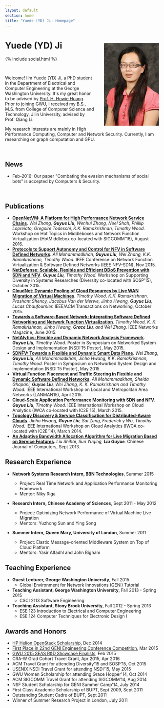 ```yaml
---
layout: default
section: home
title: "Yuede (YD) Ji: Homepage"
---
```

<img src="static/info/profile.jpg" class="img-thumbnail" width="180px" style="float:right; margin-left:30px; margin-top:35px; margin-bottom:10px;">

# Yuede (YD) Ji
{% include social.html %}

&nbsp;

Welcome! I’m Yuede (YD) Ji, a PhD student in the Department of Electrical and Computer Engineering at the George Washington University. It's my great honor to be advised by [Prof. H. Howie Huang](https://csl.seas.gwu.edu). Prior to joining GWU, I received my B.S., M.S. from College of Computer Science and Technology, Jilin University, advised by Prof. Qiang Li.

My research interests are mainly in High Performance Computing, Computer and Network Security. Currently, I am researching on graph computation and GPU.

&nbsp;

## News
  * Feb-2016:  Our paper "Combating the evasion mechanisms of social bots" is accepted by Computers & Security. 

&nbsp;

## Publications
  * **[OpenNetVM: A Platform for High Performance Network Service Chains](static/papers/16-HotMiddlebox-onvm.pdf)**. *Wei Zhang, **Guyue Liu**, Wenhui Zhang, Neel Shah, Phillip Lopreiato, Gregoire Todeschi, K.K. Ramakrishnan, Timothy Wood.* Workshop on Hot Topics in Middleboxes and Network Function Virtualization (HotMiddlebox co-located with SIGCOMM'16), August 2016.
  * **[Protocols to Support Autonomy and Control for NFV in Software Defined Networks](static/papers/15-IEEE-NFVSDN-protocol.pdf)**. *Ali Mohammadkhan, **Guyue Liu**, Wei Zhang, K.K. Ramakrishnan, Timothy Wood.* IEEE Conference on Network Function Virtualization & Software Defined Networks (IEEE NFV-SDN), Nov 2015.
  * **[NetDefense: Scalable, Flexible and Efficient DDoS Prevention with SDN and NFV](static/papers/15-Diversity-netdefense.pdf)**. *__Guyue Liu__, Timothy Wood.* Workshop on Supporting Diversity in Systems Researches (Diversity co-located with SOSP’15), October 2015.
  * **[CloudNet: Dynamic Pooling of Cloud Resources by Live WAN Migration of Virtual Machines](static/papers/15-TRANS-cloudnet.pdf)**. *Timothy Wood, K.K. Ramakrishnan, Prashant Shenoy, Jacobus Van der Merwe, Jinho Hwang, **Guyue Liu**, Lucas Chaufournier.* IEEE/ACM Transactions on Networking, October 2015.
  * **[Towards a Software-Based Network: Integrating Software Defined Networking and Network Function Virtualization](static/papers/15-Network-sdnfv.pdf)**. *Timothy Wood, K. K. Ramakrishnan, Jinho Hwang, **Grace Liu**, and Wei Zhang.* IEEE Networks Magazine, June 2015.
  * **[NetAlytics: Flexible and Dynamic Network Analysis Framework](static/papers/15-NSDI-poster-netalytics.pptx)**. *__Guyue Liu__, Timothy Wood.* Poster in Symposium on Networked System Design and Implementation (NSDI’15 Poster), May 2015.
  * **[SDNFV: Towards a Flexible and Dynamic Smart Data Plane](static/papers/15-NSDI-poster-sdnfv.pptx)**. *Wei Zhang, **Guyue Liu**, Ali Mohammadkhan, Jinho Hwang, K.K. Ramakrishnan, Timothy Wood.* Poster in Symposium on Networked System Design and Implementation (NSDI’15 Poster), May 2015.
  * **[Virtual Function Placement and Traffic Steering in Flexible and Dynamic Software Defined Networks](static/papers/15-LANMAN-placement.pdf)**. *Ali Mohammadkhan, Sheida Ghapani, **Guyue Liu**, Wei Zhang, K. K. Ramakrishnan and Timothy Wood.* IEEE International Workshop on Local and Metropolitan Area Networks (LANMAN15), April 2015.
  * **[Cloud-Scale Application Performance Monitoring with SDN and NFV](static/papers/15-IWCA-netalytics.pdf)**. *__Guyue Liu__, Timothy Wood.* IEEE International Workshop on Cloud Analytics (IWCA co-located with IC2E'15), March 2015.
  * **[Topology Discovery & Service Classification for Distributed-Aware Clouds](static/papers/14-IWCA-topclass.pdf)**. *Jinho Hwang, **Guyue Liu**, Sai Zeng, Frederick y Wu, Timothy Wood.* IEEE International Workshop on Cloud Analytics (IWCA co-located with IC2E'14), March 2014.
  * **[An Adaptive Bandwidth Allocation Algorithm for Live Migration Based on Service Features]()**. *Liu Shihai, Sun Yuqing, **Liu Guyue**.* Chinese Journal of Computers, Sept 2013.

## Research Experience
  * **Network Systems Research Intern, BBN Technologies**, Summer 2015
    * Project: Real Time Network and Application Performance Monitoring Framework
    * Mentor: Niky Riga

  * **Research Intern, Chinese Academy of Sciences**, Sept 2011 - May 2012
    * Project: Optimizing Network Performance of Virtual Machine Live Migration
    * Mentors: Yuzhong Sun and Ying Song

  * **Summer Intern, Queen Mary, University of London**, Summer 2011
    * Project: Elastic Message-oriented Middleware System on Top of Cloud Platform
    * Mentors: Yasir Alfadhl and John Bigham

## Teaching Experience
  * **Guest Lecturer, George Washington University**, Fall 2015
    * Global Environment for Network Innovations (GENI) Tutorial
  * **Teaching Assistant, George Washington University**, Fall 2013 - Spring 2015
    * CSCI 2113 Software Engineering
  * **Teaching Assistant, Stony Brook University**, Fall 2012 - Spring 2013
    * ESE 123 Introduction to Electrical and Computer Engineering
    * ESE 124 Computer Techniques for Electronic Design I

## Awards and Honors
  * [HP Helion OpenStack Scholarship](http://community.hpe.com/t5/Grounded-in-the-Cloud/HP-Announces-Winners-of-Women-of-OpenStack-Scholarship-Program/ba-p/6680603#.VoW1hxqANBd), Dec 2014
  * [First Place in 22nd GENI Engineering Conference Competition](http://it.gwu.edu/winners-gec22-student-competition-announced), Mar 2015
  * [GWU 2015 SEAS R&D Showcase Finalists](http://gwtoday.gwu.edu/2015-seas-research-and-development-showcase-spurs-innovation), Feb 2015
  * CRA-W Grad Cohort Travel Grant, Apr 2015, Apr 2016
  * ACM Travel Grant for attending Diversity’15 and SOSP’15, Oct 2015
  * USENIX NSDI Travel Grant for attending NSDI'15, May 2015
  * GWU Women Scholarship for attending Grace Hopper'14, Oct 2014
  * ACM SIGCOMM Travel Grant for attending SIGCOMM’14, Aug 2014
  * NSF Student Scholarship for GENI Summer Camp'14, July 2014
  * First Class Academic Scholarship of BUPT, Sept 2009, Sept 2011
  * Outstanding Student Cadre of BUPT, Sept 2011
  * Winner of Summer Research Project in London, July 2011
